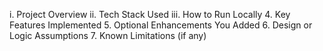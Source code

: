 i. Project Overview
ii. Tech Stack Used
iii. How to Run Locally
4. Key Features Implemented
5. Optional Enhancements You Added
6. Design or Logic Assumptions
7. Known Limitations (if any)